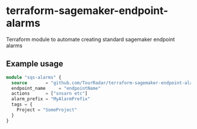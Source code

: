 # terraform-sagemaker-endpoint-alarms
Terraform module to automate creating standard sagemaker endpoint alarms

## Example usage
```terraform
module "sqs-alarms" {
  source       = "github.com/TourRadar/terraform-sagemaker-endpoint-alarms"
  endpoint_name     = "endpointName"
  actions      = ["snsarn etc"]
  alarm_prefix = "MyAlarmPrefix"
  tags = {
    Project = "SomeProject"
  }
}
```
